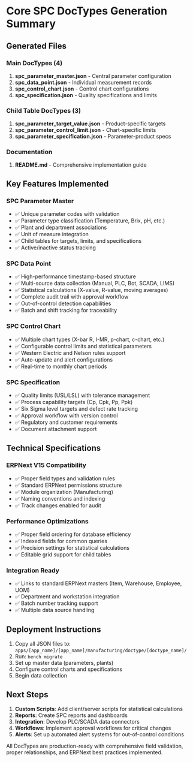 # Core SPC DocTypes Generation Summary

## Generated Files

### Main DocTypes (4)
1. **spc_parameter_master.json** - Central parameter configuration
2. **spc_data_point.json** - Individual measurement records  
3. **spc_control_chart.json** - Control chart configurations
4. **spc_specification.json** - Quality specifications and limits

### Child Table DocTypes (3)
1. **spc_parameter_target_value.json** - Product-specific targets
2. **spc_parameter_control_limit.json** - Chart-specific limits
3. **spc_parameter_specification.json** - Parameter-product specs

### Documentation
1. **README.md** - Comprehensive implementation guide

## Key Features Implemented

### SPC Parameter Master
- ✅ Unique parameter codes with validation
- ✅ Parameter type classification (Temperature, Brix, pH, etc.)
- ✅ Plant and department associations
- ✅ Unit of measure integration
- ✅ Child tables for targets, limits, and specifications
- ✅ Active/inactive status tracking

### SPC Data Point
- ✅ High-performance timestamp-based structure
- ✅ Multi-source data collection (Manual, PLC, Bot, SCADA, LIMS)
- ✅ Statistical calculations (X-value, R-value, moving averages)
- ✅ Complete audit trail with approval workflow
- ✅ Out-of-control detection capabilities
- ✅ Batch and shift tracking for traceability

### SPC Control Chart
- ✅ Multiple chart types (X-bar R, I-MR, p-chart, c-chart, etc.)
- ✅ Configurable control limits and statistical parameters
- ✅ Western Electric and Nelson rules support
- ✅ Auto-update and alert configurations
- ✅ Real-time to monthly chart periods

### SPC Specification
- ✅ Quality limits (USL/LSL) with tolerance management
- ✅ Process capability targets (Cp, Cpk, Pp, Ppk)
- ✅ Six Sigma level targets and defect rate tracking
- ✅ Approval workflow with version control
- ✅ Regulatory and customer requirements
- ✅ Document attachment support

## Technical Specifications

### ERPNext V15 Compatibility
- ✅ Proper field types and validation rules
- ✅ Standard ERPNext permissions structure
- ✅ Module organization (Manufacturing)
- ✅ Naming conventions and indexing
- ✅ Track changes enabled for audit

### Performance Optimizations
- ✅ Proper field ordering for database efficiency
- ✅ Indexed fields for common queries
- ✅ Precision settings for statistical calculations
- ✅ Editable grid support for child tables

### Integration Ready
- ✅ Links to standard ERPNext masters (Item, Warehouse, Employee, UOM)
- ✅ Department and workstation integration
- ✅ Batch number tracking support
- ✅ Multiple data source handling

## Deployment Instructions

1. Copy all JSON files to: `apps/[app_name]/[app_name]/manufacturing/doctype/[doctype_name]/`
2. Run: `bench migrate`
3. Set up master data (parameters, plants)
4. Configure control charts and specifications
5. Begin data collection

## Next Steps

1. **Custom Scripts**: Add client/server scripts for statistical calculations
2. **Reports**: Create SPC reports and dashboards
3. **Integration**: Develop PLC/SCADA data connectors
4. **Workflows**: Implement approval workflows for critical changes
5. **Alerts**: Set up automated alert systems for out-of-control conditions

All DocTypes are production-ready with comprehensive field validation, proper relationships, and ERPNext best practices implemented.
